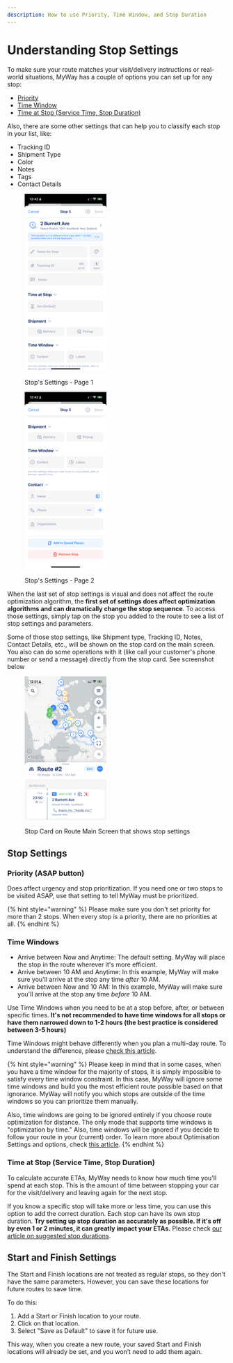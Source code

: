 ```yaml
---
description: How to use Priority, Time Window, and Stop Duration
---
```


# Understanding Stop Settings

To make sure your route matches your visit/delivery instructions or real-world situations, MyWay has a couple of options you can set up for any stop:

* [Priority](understanding-stop-settings.md#priority-asap-button)
* [Time Window](understanding-stop-settings.md#time-windows)
* [Time at Stop (Service Time, Stop Duration)](understanding-stop-settings.md#time-at-stop-service-time-stop-duration)

Also, there are some other settings that can help you to classify each stop in your list, like:

* Tracking ID
* Shipment Type
* Color
* Notes
* Tags
* Contact Details

<div><figure><img src="../.gitbook/assets/127AE393-2900-4A46-A2A1-7DCF4CB62EF4.PNG" alt="" width="188"><figcaption><p>Stop's Settings - Page 1</p></figcaption></figure> <figure><img src="../.gitbook/assets/AAE99062-3D8A-4252-8E04-C90C058260CD.PNG" alt="" width="188"><figcaption><p>Stop's Settings - Page 2</p></figcaption></figure></div>

When the last set of stop settings is visual and does not affect the route optimization algorithm, the **first set of settings does affect optimization algorithms and can dramatically change the stop sequence**. To access those settings, simply tap on the stop you added to the route to see a list of stop settings and parameters.

Some of those stop settings, like Shipment type, Tracking ID, Notes, Contact Details, etc., will be shown on the stop card on the main screen. You also can do some operations with it (like call your customer's phone number or send a message) directly from the stop card. See screenshot below

<figure><img src="../.gitbook/assets/IMG_5C796BEA3017-1.jpeg" alt="" width="188"><figcaption><p>Stop Card on Route Main Screen that shows stop settings</p></figcaption></figure>

## Stop Settings

### Priority (ASAP button)

Does affect urgency and stop prioritization. If you need one or two stops to be visited ASAP, use that setting to tell MyWay must be prioritized.&#x20;

{% hint style="warning" %}
Please make sure you don't set priority for more than 2 stops. When every stop is a priority, there are no priorities at all.
{% endhint %}

### Time Windows <a href="#time-windows" id="time-windows"></a>

* Arrive between Now and Anytime: The default setting. MyWay will place the stop in the route wherever it's more efficient.
* Arrive between 10 AM and Anytime: In this example, MyWay will make sure you'll arrive at the stop any time _after_ 10 AM.
* Arrive between Now and 10 AM: In this example, MyWay will make sure you'll arrive at the stop any time _before_ 10 AM.

Use Time Windows when you need to be at a stop before, after, or between specific times. **It's not recommended to have time windows for all stops or have them narrowed down to 1-2 hours (the best practice is considered between 3-5 hours)**

Time Windows might behave differently when you plan a multi-day route. To understand the difference, please [check this article](planning-multi-day-routes.md#time-windows).

{% hint style="warning" %}
Please keep in mind that in some cases, when you have a time window for the majority of stops, it is simply impossible to satisfy every time window constraint. In this case, MyWay will ignore some time windows and build you the most efficient route possible based on that ignorance. MyWay will notify you which stops are outside of the time windows so you can prioritize them manually.

Also, time windows are going to be ignored entirely if you choose route optimization for distance. The only mode that supports time windows is "optimization by time." Also, time windows will be ignored if you decide to follow your route in your (current) order. To learn more about Optimisation Settings and options, check [this article](understand-optimisation-settings.md).
{% endhint %}

### Time at Stop (Service Time, Stop Duration)

To calculate accurate ETAs, MyWay needs to know how much time you'll spend at each stop. This is the amount of time between stopping your car for the visit/delivery and leaving again for the next stop.

If you know a specific stop will take more or less time, you can use this option to add the correct duration. Each stop can have its own stop duration. **Try setting up stop duration as accurately as possible. If it's off by even 1 or 2 minutes, it can greatly impact your ETAs.** Please check [our article on suggested stop durations](../faq/what-service-time-should-you-choose.md).

## Start and Finish Settings

The Start and Finish locations are not treated as regular stops, so they don't have the same parameters. However, you can save these locations for future routes to save time.

To do this:

1. Add a Start or Finish location to your route.
2. Click on that location.
3. Select "Save as Default" to save it for future use.

This way, when you create a new route, your saved Start and Finish locations will already be set, and you won’t need to add them again.
